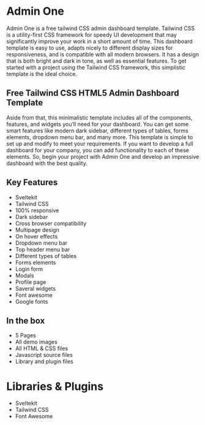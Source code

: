 # Admin One

Admin One is a free tailwind CSS admin dashboard template. Tailwind CSS is a utility-first CSS framework for speedy UI development that may significantly improve your work in a short amount of time. This dashboard template is easy to use, adapts nicely to different display sizes for responsiveness, and is compatible with all modern browsers. It has a design that is both bright and dark in tone, as well as essential features. To get started with a project using the Tailwind CSS framework, this simplistic template is the ideal choice.

## Free Tailwind CSS HTML5 Admin Dashboard Template

Aside from that, this minimalistic template includes all of the components, features, and widgets you’ll need for your dashboard. You can get some smart features like modern dark sidebar, different types of tables, forms elements, dropdown menu bar, and many more. This template is simple to set up and modify to meet your requirements. If you want to develop a full dashboard for your company, you can add functionality to each of these elements. So, begin your project with Admin One and develop an impressive dashboard with the best quality.

## Key Features

- Sveltekit
- Tailwind CSS
- 100% responsive
- Dark sidebar
- Cross browser compatibility
- Multipage design
- On hover effects
- Dropdown menu bar
- Top header menu bar
- Different types of tables
- Forms elements
- Login form
- Modals
- Profile page
- Saveral widgets
- Font awesome
- Google fonts

## In the box

- 5 Pages
- All demo images
- All HTML & CSS files
- Javascript source files
- Library and plugin files

# Libraries & Plugins

- Sveltekit
- Tailwind CSS
- Font Awesome
